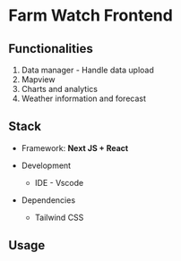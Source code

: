 # Farm Watch Frontend

## Functionalities

1. Data manager - Handle data upload
2. Mapview
3. Charts and analytics
4. Weather information and forecast

## Stack

- Framework: **Next JS + React**
- Development

  - IDE - Vscode

- Dependencies
  - Tailwind CSS

## Usage

